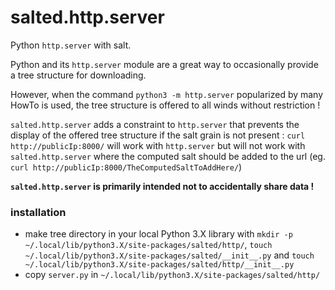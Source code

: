 # salted.http.server

Python `http.server` with salt.

Python and its `http.server` module are a great way to occasionally provide a tree structure for downloading.

However, when the command `python3 -m http.server` popularized by many HowTo is used, the tree structure is offered to all winds without restriction !

`salted.http.server` adds a constraint to `http.server` that prevents the display of the offered tree structure if the salt grain is not present :
`curl http://publicIp:8000/` will work with `http.server` but will not work with `salted.http.server` where the computed salt should be added to the url (eg. `curl http://publicIp:8000/TheComputedSaltToAddHere/`)

**`salted.http.server` is primarily intended not to accidentally share data !**


### installation

- make tree directory in your local Python 3.X library with `mkdir -p ~/.local/lib/python3.X/site-packages/salted/http/`, `touch ~/.local/lib/python3.X/site-packages/salted/__init__.py` and `touch ~/.local/lib/python3.X/site-packages/salted/http/__init__.py`
- copy `server.py` in `~/.local/lib/python3.X/site-packages/salted/http/`
